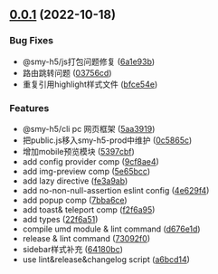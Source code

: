 ## [0.0.1](https://git.smyoa.com/FE/smy-h5/compare/5aa3919a8b505c6368e06975eb02a5167ab18310...v0.0.1) (2022-10-18)


### Bug Fixes

* @smy-h5/js打包问题修复 ([6a1e93b](https://git.smyoa.com/FE/smy-h5/commits/6a1e93bba26c231864408433e497dfa5e01b446c))
* 路由跳转问题 ([03756cd](https://git.smyoa.com/FE/smy-h5/commits/03756cdaed51b51a4ca63fb39b6919534fdd08fb))
* 重复引用highlight样式文件 ([bfce54e](https://git.smyoa.com/FE/smy-h5/commits/bfce54efec173e492b97d44fcd807e6a8ba634c7))


### Features

* @smy-h5/cli pc 网页框架 ([5aa3919](https://git.smyoa.com/FE/smy-h5/commits/5aa3919a8b505c6368e06975eb02a5167ab18310))
* 把public.js移入smy-h5-prod中维护 ([0c5865c](https://git.smyoa.com/FE/smy-h5/commits/0c5865ce556633cbf176506a380e3c8fb4078e0d))
* 增加mobile预览模块 ([5397cbf](https://git.smyoa.com/FE/smy-h5/commits/5397cbff98b51eaa03b30f808db9763ed90c11ea))
* add config provider comp ([9cf8ae4](https://git.smyoa.com/FE/smy-h5/commits/9cf8ae465d09dde69c1b5069dc1d26591d5621e0))
* add img-preview comp ([5e65bcc](https://git.smyoa.com/FE/smy-h5/commits/5e65bcce04fb4f1440214dc62744bf27a895d554))
* add lazy directive ([fe3a9ab](https://git.smyoa.com/FE/smy-h5/commits/fe3a9abe4c75da460cf4cbd1a34ae0ea0a6c3222))
* add no-non-null-assertion eslint config ([4e629f4](https://git.smyoa.com/FE/smy-h5/commits/4e629f4880cb2aebb5df48f1ac6108cf7285ee16))
* add popup comp ([7bba6ce](https://git.smyoa.com/FE/smy-h5/commits/7bba6ceae20caab8ee338865586699be6a28c485))
* add toast& teleport comp ([f2f6a95](https://git.smyoa.com/FE/smy-h5/commits/f2f6a959455ae8d55656c0b6095002dbf967b963))
* add types ([22f6a51](https://git.smyoa.com/FE/smy-h5/commits/22f6a51c235b18d53db4daa716ed1c1b825a8413))
* compile umd module & lint command ([d676e1d](https://git.smyoa.com/FE/smy-h5/commits/d676e1da6915d4369c6fa233f4edecfd96190e23))
* release & lint command ([73092f0](https://git.smyoa.com/FE/smy-h5/commits/73092f00b6f8bbd8eaffead2767fc80759559489))
* sidebar样式补充 ([64180bc](https://git.smyoa.com/FE/smy-h5/commits/64180bc172545bf2b071fad217794d37393d7fe1))
* use lint&release&changelog script ([a6bcd14](https://git.smyoa.com/FE/smy-h5/commits/a6bcd14400571e01d09141167de3f0f381722a3d))



